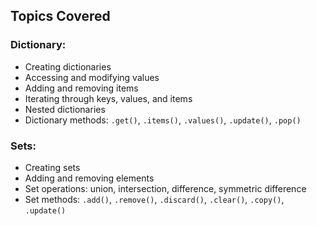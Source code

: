 ##  Topics Covered

###  Dictionary:
- Creating dictionaries
- Accessing and modifying values
- Adding and removing items
- Iterating through keys, values, and items
- Nested dictionaries
- Dictionary methods: `.get()`, `.items()`,  `.values()`, `.update()`, `.pop()`

###  Sets:
- Creating sets
- Adding and removing elements
- Set operations: union, intersection, difference, symmetric difference
- Set methods: `.add()`, `.remove()`, `.discard()`, `.clear()`, `.copy()`, `.update()`



